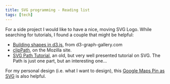 ```yaml
---
title: SVG programming - Reading list 
tags: [tech]
---
```


For a side project I would like to have a nice, moving SVG Logo. While searching for tutorials, I found a couple that might be helpful:

* [Building shapes in d3.js](https://www.d3-graph-gallery.com/graph/shape.html), from d3-graph-gallery.com
* [clip​Path](https://developer.mozilla.org/en-US/docs/Web/SVG/Element/clipPath), on the Mozilla site.
* [SVG Path Tutorial](http://xahlee.info/js/svg_path_spec.html), an old, but very well presented tutorial on SVG. The Path is just one part, but an interesting one...

For my personal design (i.e. what I want to design), this [Google Maps Pin as SVG](https://upload.wikimedia.org/wikipedia/commons/d/d1/Google_Maps_pin.svg) is also helpful.
